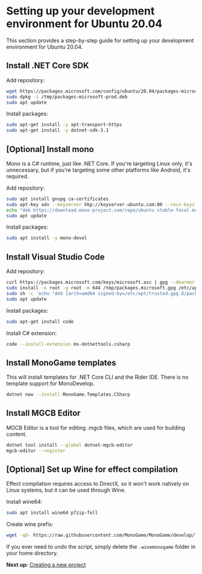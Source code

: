 # Setting up your development environment for Ubuntu 20.04

This section provides a step-by-step guide for setting up your development environment for Ubuntu 20.04.

## Install .NET Core SDK

Add repository:

```sh
wget https://packages.microsoft.com/config/ubuntu/20.04/packages-microsoft-prod.deb -O /tmp/packages-microsoft-prod.deb
sudo dpkg -i /tmp/packages-microsoft-prod.deb
sudo apt update
```

Install packages:

```sh
sudo apt-get install -y apt-transport-https
sudo apt-get install -y dotnet-sdk-3.1
```

## [Optional] Install mono

Mono is a C# runtime, just like .NET Core. If you're targeting Linux only, it's unnecessary, but if you're targeting some other platforms like Android, it's required.

Add repository:

```sh
sudo apt install gnupg ca-certificates
sudo apt-key adv --keyserver hkp://keyserver.ubuntu.com:80 --recv-keys 3FA7E0328081BFF6A14DA29AA6A19B38D3D831EF
echo "deb https://download.mono-project.com/repo/ubuntu stable-focal main" | sudo tee /etc/apt/sources.list.d/mono-official-stable.list
sudo apt update
```

Install packages:

```sh
sudo apt install -y mono-devel
```

## Install Visual Studio Code

Add repository:

```sh
curl https://packages.microsoft.com/keys/microsoft.asc | gpg --dearmor > /tmp/packages.microsoft.gpg
sudo install -o root -g root -m 644 /tmp/packages.microsoft.gpg /etc/apt/trusted.gpg.d/
sudo sh -c 'echo "deb [arch=amd64 signed-by=/etc/apt/trusted.gpg.d/packages.microsoft.gpg] https://packages.microsoft.com/repos/vscode stable main" > /etc/apt/sources.list.d/vscode.list'
sudo apt update
```

Install packages:

```sh
sudo apt-get install code
```

Install C# extension:

```sh
code --install-extension ms-dotnettools.csharp
```

## Install MonoGame templates

This will install templates for .NET Core CLI and the Rider IDE. There is no template support for MonoDevelop.

```sh
dotnet new --install MonoGame.Templates.CSharp
```

## Install MGCB Editor

MGCB Editor is a tool for editing .mgcb files, which are used for building content.

```sh
dotnet tool install --global dotnet-mgcb-editor
mgcb-editor --register
```

## [Optional] Set up Wine for effect compilation

Effect compilation requires access to DirectX, so it won't work natively on Linux systems, but it can be used through Wine.

Install wine64:

```sh
sudo apt install wine64 p7zip-full
```

Create wine prefix:

```sh
wget -qO- https://raw.githubusercontent.com/MonoGame/MonoGame/develop/Tools/MonoGame.Effect.Compiler/mgfxc_wine_setup.sh | bash
```

If you ever need to undo the script, simply delete the `.winemonogame` folder in your home directory.

**Next up:** [Creating a new project](2_creating_a_new_project_netcore.md)
